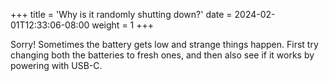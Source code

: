 +++
title = 'Why is it randomly shutting down?'
date = 2024-02-01T12:33:06-08:00
weight = 1
+++

Sorry! Sometimes the battery gets low and strange things happen. First try changing both the batteries to fresh ones, and then also see if it works by powering with USB-C. 